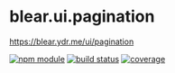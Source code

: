 # blear.ui.pagination

<https://blear.ydr.me/ui/pagination>


[![npm module][npm-img]][npm-url]
[![build status][travis-img]][travis-url]
[![coverage][coveralls-img]][coveralls-url]

[travis-img]: https://img.shields.io/travis/blearjs/blear.ui.pagination/master.svg?maxAge=2592000&style=flat-square
[travis-url]: https://travis-ci.org/blearjs/blear.ui.pagination

[npm-img]: https://img.shields.io/npm/v/blear.ui.pagination.svg?maxAge=2592000&style=flat-square
[npm-url]: https://www.npmjs.com/package/blear.ui.pagination

[coveralls-img]: https://img.shields.io/coveralls/blearjs/blear.ui.pagination/master.svg?maxAge=2592000&style=flat-square
[coveralls-url]: https://coveralls.io/github/blearjs/blear.ui.pagination?branch=master

